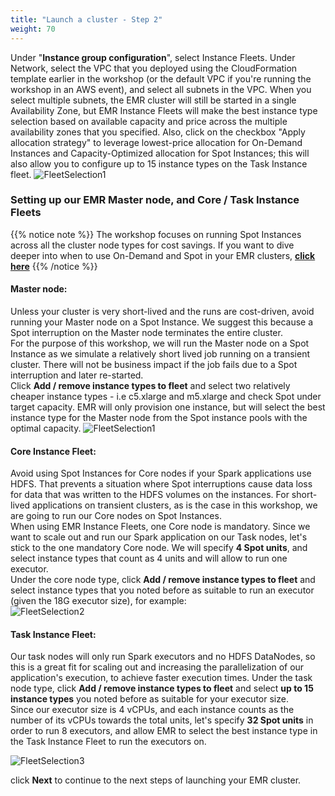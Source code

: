 ```yaml
---
title: "Launch a cluster - Step 2"
weight: 70
---
```


Under "**Instance group configuration**", select Instance Fleets. Under Network, select the VPC that you deployed using the CloudFormation template earlier in the workshop (or the default VPC if you're running the workshop in an AWS event), and select all subnets in the VPC. When you select multiple subnets, the EMR cluster will still be started in a single Availability Zone, but EMR Instance Fleets will make the best instance type selection based on available capacity and price across the multiple availability zones that you specified. Also, click on the checkbox "Apply allocation strategy" to leverage lowest-price allocation for On-Demand Instances and Capacity-Optimized allocation for Spot Instances; this will also allow you to configure up to 15 instance types on the Task Instance fleet.
![FleetSelection1](/images/running-emr-spark-apps-on-spot/emrinstancefleetsnetwork.png)


### Setting up our EMR Master node, and Core / Task Instance Fleets
{{% notice note %}}
The workshop focuses on running Spot Instances across all the cluster node types for cost savings. If you want to dive deeper into when to use On-Demand and Spot in your EMR clusters, **[click here](https://docs.aws.amazon.com/emr/latest/ManagementGuide/emr-plan-instances-guidelines.html#emr-plan-spot-instances)**
{{% /notice %}}

#### **Master node**:
Unless your cluster is very short-lived and the runs are cost-driven, avoid running your Master node on a Spot Instance. We suggest this because a Spot interruption on the Master node terminates the entire cluster.  
For the purpose of this workshop, we will run the Master node on a Spot Instance as we simulate a relatively short lived job running on a transient cluster. There will not be business impact if the job fails due to a Spot interruption and later re-started.  
Click **Add / remove instance types to fleet** and select two relatively cheaper instance types - i.e c5.xlarge and m5.xlarge and check Spot under target capacity. EMR will only provision one instance, but will select the best instance type for the Master node from the Spot instance pools with the optimal capacity.
![FleetSelection1](/images/running-emr-spark-apps-on-spot/emrinstancefleets-master.png)


#### **Core Instance Fleet**:
Avoid using Spot Instances for Core nodes if your Spark applications use HDFS. That prevents a situation where Spot interruptions cause data loss for data that was written to the HDFS volumes on the instances. For short-lived applications on transient clusters, as is the case in this workshop, we are going to run our Core nodes on Spot Instances.  
When using EMR Instance Fleets, one Core node is mandatory. Since we want to scale out and run our Spark application on our Task nodes, let's stick to the one mandatory Core node. We will specify **4 Spot units**, and select instance types that count as 4 units and will allow to run one executor.  
Under the core node type, click **Add / remove instance types to fleet** and select instance types that you noted before as suitable to run an executor (given the 18G executor size), for example:  
![FleetSelection2](/images/running-emr-spark-apps-on-spot/emrinstancefleets-core1.png)

#### **Task Instance Fleet**:
Our task nodes will only run Spark executors and no HDFS DataNodes, so this is a great fit for scaling out and increasing the parallelization of our application's execution, to achieve faster execution times.
Under the task node type, click **Add / remove instance types to fleet** and select **up to 15 instance types** you noted before as suitable for your executor size.  
Since our executor size is 4 vCPUs, and each instance counts as the number of its vCPUs towards the total units, let's specify **32 Spot units** in order to run 8 executors, and allow EMR to select the best instance type in the Task Instance Fleet to run the executors on.

![FleetSelection3](/images/running-emr-spark-apps-on-spot/emrinstancefleets-task2.png)

click **Next** to continue to the next steps of launching your EMR cluster.


